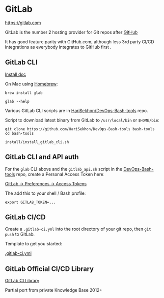 # GitLab

https://gitlab.com

GitLab is the number 2 hosting provider for Git repos after [GitHub](github.md)

It has good feature parity with GitHub.com, although less 3rd party CI/CD integrations as everybody integrates to GitHub first .

## GitLab CLI

[Install doc](https://gitlab.com/gitlab-org/cli/-/blob/main/README.md#installation)

On Mac using [Homebrew](brew.md):
```shell
brew install glab
```

```shell
glab --help
```

Various GitLab CLI scripts are in [HariSekhon/DevOps-Bash-tools](https://github.com/HariSekhon/DevOps-Bash-tools) repo.

Script to download latest binary from GitLab to `/usr/local/bin` or `$HOME/bin`:

```shell
git clone https://github.com/HariSekhon/DevOps-Bash-tools bash-tools
cd bash-tools
```
```shell
install/install_gitlab_cli.sh
```

## GitLab CLI and API auth

For the `glab` CLI above and the `gitlab_api.sh` script in the
[DevOps-Bash-tools](https://github.com/HariSekhon/DevOps-Bash-tools) repo, create a Personal Access Token here:

[GitLab -> Preferences -> Access Tokens](https://gitlab.com/-/user_settings/personal_access_tokens)

The add this to your shell / Bash profile:

```shell
export GITLAB_TOKEN=...
```

## GitLab CI/CD

Create a `.gitlab-ci.yml` into the root directory of your git repo, then `git push` to GitLab.

Template to get you started:

[.gitlab-ci.yml](https://github.com/HariSekhon/Templates/blob/master/.gitlab-ci.yml)

## GitLab Official CI/CD Library

[GitLab CI Library](https://gitlab.com/gitlab-org/gitlab/-/tree/master/.gitlab/ci)

Partial port from private Knowledge Base 2012+
